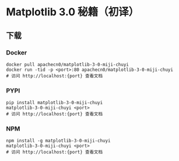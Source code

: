 # Matplotlib 3.0 秘籍（初译）

## 下载

### Docker

```
docker pull apachecn0/matplotlib-3-0-miji-chuyi
docker run -tid -p <port>:80 apachecn0/matplotlib-3-0-miji-chuyi
# 访问 http://localhost:{port} 查看文档
```

### PYPI

```
pip install matplotlib-3-0-miji-chuyi
matplotlib-3-0-miji-chuyi <port>
# 访问 http://localhost:{port} 查看文档
```

### NPM

```
npm install -g matplotlib-3-0-miji-chuyi
matplotlib-3-0-miji-chuyi <port>
# 访问 http://localhost:{port} 查看文档
```